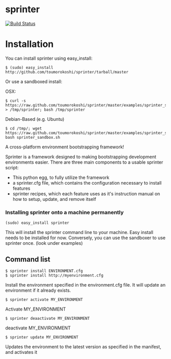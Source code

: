 sprinter
========
[![Build Status](https://travis-ci.org/toumorokoshi/sprinter.png)](https://travis-ci.org/toumorokoshi/sprinter)

Installation
============
You can install sprinter using easy_install:

    $ (sudo) easy_install http://github.com/toumorokoshi/sprinter/tarball/master

Or use a sandboxed install:

OSX:

    $ curl -s https://raw.github.com/toumorokoshi/sprinter/master/examples/sprinter_sandbox.sh > /tmp/sprinter; bash /tmp/sprinter

Debian-Based (e.g. Ubuntu)
    
    $ cd /tmp/; wget https://raw.github.com/toumorokoshi/sprinter/master/examples/sprinter_sandbox.sh; bash sprinter_sandbox.sh
   

A cross-platform environment bootstrapping framework!

Sprinter is a framework designed to making bootstrapping development environments easier. There are three main components to a usable sprinter script:
* This python egg, to fully utilize the framework
* a sprinter.cfg file, which contains the configuration necessary to install features
* sprinter recipes, which each feature uses as it's instruction manual on how to setup, update, and remove itself 

### Installing sprinter onto a machine permanently
    (sudo) easy_install sprinter

This will install the sprinter command line to your machine. Easy install needs to be installed for now. Conversely, you can use the sandboxer to use sprinter once. (look under examples)

Command list
------------
    $ sprinter install ENVIRONMENT.cfg
    $ sprinter install http://myenvironment.cfg
Install the environment specified in the environment.cfg file. It will update an environment if it already exists.

    $ sprinter activate MY_ENVIRONMENT

Activate MY_ENVIRONMENT

    $ sprinter deaactivate MY_ENVIRONMENT

deactivate MY_ENVIRONMENT

    $ sprinter update MY_ENVIRONMENT

Updates the environment to the latest version as specified in the manifest, and activates it


